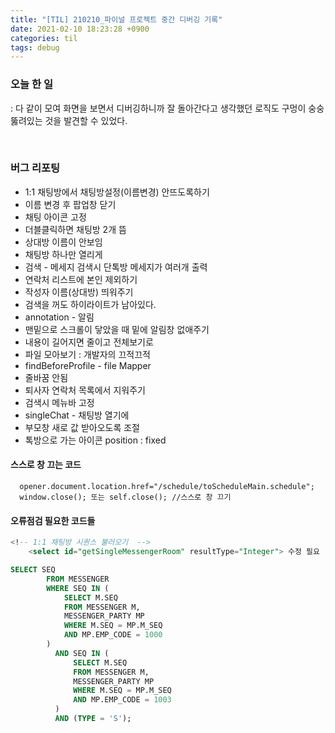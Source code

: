 ```yaml
---
title: "[TIL] 210210_파이널 프로젝트 중간 디버깅 기록"
date: 2021-02-10 18:23:28 +0900
categories: til
tags: debug
---
```


### 오늘 한 일
: 다 같이 모여 화면을 보면서 디버깅하니까 잘 돌아간다고 생각했던 로직도 구멍이 숭숭 뚫려있는 것을 발견할 수 있었다.

<br>

### 버그 리포팅

- 1:1 채팅방에서 채팅방설정(이름변경) 안뜨도록하기
- 이름 변경 후 팝업창 닫기
- 채팅 아이콘 고정
- 더블클릭하면 채팅방 2개 뜸
- 상대방 이름이 안보임
- 채팅방 하나만 열리게
- 검색 - 메세지 검색시 단톡방 메세지가 여러개 출력
- 연락처 리스트에 본인 제외하기
- 작성자 이름(상대방) 띄워주기
- 검색을 꺼도 하이라이트가 남아있다.
- annotation - 알림
- 맨밑으로 스크롤이 닿았을 때 밑에 알림창 없애주기
- 내용이 길어지면 줄이고 전체보기로
- 파일 모아보기 : 개발자의 끄적끄적
- findBeforeProfile - file Mapper
- 줄바꿈 안됨
- 퇴사자 연락처 목록에서 지워주기
- 검색시 메뉴바 고정
- singleChat - 채팅방 열기에
- 부모창 새로 값 받아오도록 조절
- 톡방으로 가는 아이콘 position : fixed

#### 스스로 창 끄는 코드

```
  opener.document.location.href="/schedule/toScheduleMain.schedule";
  window.close(); 또는 self.close(); //스스로 창 끄기
```
#### 오류점검 필요한 코드들

```sql
<!-- 1:1 채팅방 시퀀스 불러오기  -->
    <select id="getSingleMessengerRoom" resultType="Integer"> 수정 필요

SELECT SEQ
        FROM MESSENGER
        WHERE SEQ IN (
            SELECT M.SEQ
            FROM MESSENGER M,
            MESSENGER_PARTY MP
            WHERE M.SEQ = MP.M_SEQ
            AND MP.EMP_CODE = 1000
        )
          AND SEQ IN (
              SELECT M.SEQ
              FROM MESSENGER M,
              MESSENGER_PARTY MP
              WHERE M.SEQ = MP.M_SEQ
              AND MP.EMP_CODE = 1003
          )
          AND (TYPE = 'S');
```

